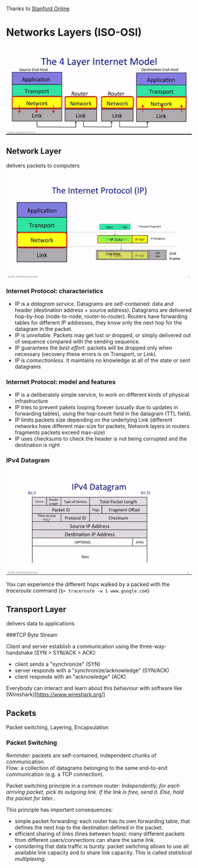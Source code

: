 <!-- 
.. title: Networking Basics
.. slug: networking-basics
.. date: 2015-07-29 17:35:22 UTC+02:00
.. tags: Networking, DevOps
.. category: Internet
.. link: 
.. description: 
.. type: text
-->

Thanks to [Stanford Online](http://online.stanford.edu/course/introduction-computer-networking)<br/>

# Networks Layers (ISO-OSI)
![OSI 4 layers communication](/assets/images/posts/ISO-flow.png)

## Network Layer
delivers packets to computers

![IP in OSI](/assets/images/posts/ISO-4.png)

### Internet Protocol: characteristics
- IP is a *datagram service*. Datagrams are self-contained: data and header (destination address + source address). Datagrams are delivered hop-by-hop (node-to-node, router-to-router). Routers have forwarding tables for different IP addresses, they know only the next hop for the datagram in the packet.
- IP is *unreliable*. Packets may get lost or dropped, or simply delivered out of sequence compared with the sending sequence.
- IP guarantees the *best effort*: packets will be dropped only when necessary (recovery these errors is on Transport, or Link).
- IP is *connectionless*. It maintains no knowledge at all of the state or sent datagrams 

### Internet Protocol: model and features

- IP is a deliberately simple service, to work on different kinds of physical infrastructure
- IP tries to prevent pakets looping forever (usually due to updates in forwarding tables), using the hop-count field in the datagram (TTL field).
- IP limits packets size depending on the underlying Link (different networks have different max-size for packets, Network layers in routers fragments packets exceed max-size)
- IP uses checksums to check the header is not being corrupted and the destination is right

### IPv4 Datagram

![IP in OSI](/assets/images/posts/ipv4-datagram.png)<br/>

You can experience the different hops walked by a packed with the *traceroute* command (`$> traceroute -w 1 www.google.com`)

## Transport Layer
delivers data to applications

###TCP Byte Stream

Client and server establish a communication using the three-way-handshake (SYN > SYN/ACK > ACK):
- client sends a "synchronize" (SYN)
- server responds with a "synchronize/acknowledge" (SYN/ACK)
- client responds with an "acknowledge" (ACK)

Everybody can interact and learn about this behaviour with software like (Wireshark)[https://www.wireshark.org/]


## Packets
Packet switching, Layering, Encapsulation

### Packet Switching

*Reminder*: packets are self-contained, independent chunks of communication. <br/>
Flow: a collection of datagrams belonging to the same end-to-end communication (e.g. a TCP connection).

Packet switching principle in a common router: *Independently, for each arriving packet, pick its outgoing link. If the link is free, send it. Else, hold the packet for later.*. 

This principle has important consequences: 
- simple packet forwarding: each router has its own forwarding table, that defines the next hop to the destination defined in the packet.
- efficient sharing of links (lines between hops): many different packets from different users/connections can share the same link.
- considering that data traffic is bursty. packet switching allows to use all available link capacity and to share link capacity. This is called *statistical multiplexing*.
